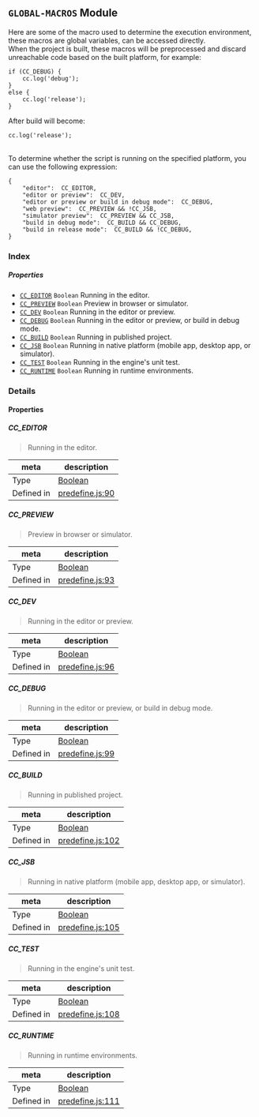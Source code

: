 
## `GLOBAL-MACROS` Module






Here are some of the macro used to determine the execution environment, these macros are global variables, can be accessed directly.<br>
When the project is built, these macros will be preprocessed and discard unreachable code based on the built platform, for example:

    if (CC_DEBUG) {
        cc.log('debug');
    }
    else {
        cc.log('release');
    }

After build will become:

    cc.log('release');

<br>
To determine whether the script is running on the specified platform, you can use the following expression:

    {
        "editor":  CC_EDITOR,
        "editor or preview":  CC_DEV,
        "editor or preview or build in debug mode":  CC_DEBUG,
        "web preview":  CC_PREVIEW && !CC_JSB,
        "simulator preview":  CC_PREVIEW && CC_JSB,
        "build in debug mode":  CC_BUILD && CC_DEBUG,
        "build in release mode":  CC_BUILD && !CC_DEBUG,
    }





### Index

##### Properties

  - [`CC_EDITOR`](#cceditor) `Boolean` Running in the editor.
  - [`CC_PREVIEW`](#ccpreview) `Boolean` Preview in browser or simulator.
  - [`CC_DEV`](#ccdev) `Boolean` Running in the editor or preview.
  - [`CC_DEBUG`](#ccdebug) `Boolean` Running in the editor or preview, or build in debug mode.
  - [`CC_BUILD`](#ccbuild) `Boolean` Running in published project.
  - [`CC_JSB`](#ccjsb) `Boolean` Running in native platform (mobile app, desktop app, or simulator).
  - [`CC_TEST`](#cctest) `Boolean` Running in the engine's unit test.
  - [`CC_RUNTIME`](#ccruntime) `Boolean` Running in runtime environments.





### Details


#### Properties


##### CC_EDITOR

> Running in the editor.

| meta | description |
|------|-------------|
| Type | <a href="https://developer.mozilla.org/en/JavaScript/Reference/Global_Objects/Boolean" class="crosslink external" target="_blank">Boolean</a> |
| Defined in | [predefine.js:90](https://github.com/cocos-creator/engine/blob/ffcd52a59a8c6aae4b1d658e5006aef78c30892b/predefine.js#L90) |



##### CC_PREVIEW

> Preview in browser or simulator.

| meta | description |
|------|-------------|
| Type | <a href="https://developer.mozilla.org/en/JavaScript/Reference/Global_Objects/Boolean" class="crosslink external" target="_blank">Boolean</a> |
| Defined in | [predefine.js:93](https://github.com/cocos-creator/engine/blob/ffcd52a59a8c6aae4b1d658e5006aef78c30892b/predefine.js#L93) |



##### CC_DEV

> Running in the editor or preview.

| meta | description |
|------|-------------|
| Type | <a href="https://developer.mozilla.org/en/JavaScript/Reference/Global_Objects/Boolean" class="crosslink external" target="_blank">Boolean</a> |
| Defined in | [predefine.js:96](https://github.com/cocos-creator/engine/blob/ffcd52a59a8c6aae4b1d658e5006aef78c30892b/predefine.js#L96) |



##### CC_DEBUG

> Running in the editor or preview, or build in debug mode.

| meta | description |
|------|-------------|
| Type | <a href="https://developer.mozilla.org/en/JavaScript/Reference/Global_Objects/Boolean" class="crosslink external" target="_blank">Boolean</a> |
| Defined in | [predefine.js:99](https://github.com/cocos-creator/engine/blob/ffcd52a59a8c6aae4b1d658e5006aef78c30892b/predefine.js#L99) |



##### CC_BUILD

> Running in published project.

| meta | description |
|------|-------------|
| Type | <a href="https://developer.mozilla.org/en/JavaScript/Reference/Global_Objects/Boolean" class="crosslink external" target="_blank">Boolean</a> |
| Defined in | [predefine.js:102](https://github.com/cocos-creator/engine/blob/ffcd52a59a8c6aae4b1d658e5006aef78c30892b/predefine.js#L102) |



##### CC_JSB

> Running in native platform (mobile app, desktop app, or simulator).

| meta | description |
|------|-------------|
| Type | <a href="https://developer.mozilla.org/en/JavaScript/Reference/Global_Objects/Boolean" class="crosslink external" target="_blank">Boolean</a> |
| Defined in | [predefine.js:105](https://github.com/cocos-creator/engine/blob/ffcd52a59a8c6aae4b1d658e5006aef78c30892b/predefine.js#L105) |



##### CC_TEST

> Running in the engine's unit test.

| meta | description |
|------|-------------|
| Type | <a href="https://developer.mozilla.org/en/JavaScript/Reference/Global_Objects/Boolean" class="crosslink external" target="_blank">Boolean</a> |
| Defined in | [predefine.js:108](https://github.com/cocos-creator/engine/blob/ffcd52a59a8c6aae4b1d658e5006aef78c30892b/predefine.js#L108) |



##### CC_RUNTIME

> Running in runtime environments.

| meta | description |
|------|-------------|
| Type | <a href="https://developer.mozilla.org/en/JavaScript/Reference/Global_Objects/Boolean" class="crosslink external" target="_blank">Boolean</a> |
| Defined in | [predefine.js:111](https://github.com/cocos-creator/engine/blob/ffcd52a59a8c6aae4b1d658e5006aef78c30892b/predefine.js#L111) |






